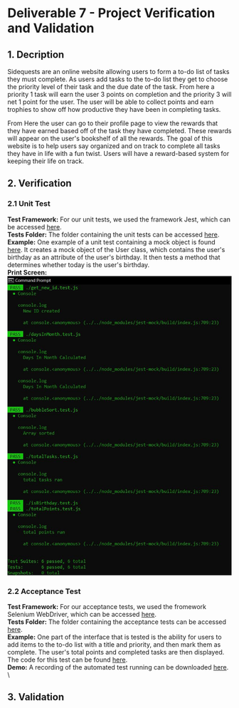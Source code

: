 # Deliverable 7 - Project Verification and Validation

## 1. Decription
Sidequests are an online website allowing users to form a to-do list of tasks they must complete. As users add tasks to the to-do list they get to choose the priority level of their task and the due date of the task. From here a priority 1 task will earn the user 3 points on completion and the priority 3 will net 1 point for the user. The user will be able to collect points and earn trophies to show off how productive they have been in completing tasks.   

From Here the user can go to their profile page to view the rewards that they have earned based off of the task they have completed. These rewards will appear on the user's bookshelf of all the rewards. The goal of this website is to help users say organized and on track to complete all tasks they have in life with a fun twist. Users will have a reward-based system for keeping their life on track. 

## 2. Verification

### 2.1 Unit Test
**Test Framework:** For our unit tests, we used the framework Jest, which can be accessed [here](https://jestjs.io/docs/getting-started). \
**Tests Folder:** The folder containing the unit tests can be accessed [here](https://github.com/cs386-03/SideQuests/tree/main/Tests/Unit_Tests). \
**Example:** One example of a unit test containing a mock object is found [here](https://github.com/cs386-03/SideQuests/tree/main/Tests/Unit_Tests/isBirthday.test.js). It creates a mock object of the User class, which contains the user's birthday as an attribute of the user's birthday. It then tests a method that determines whether today is the user's birthday. \
**Print Screen:** \
![Test Results](D7_unit_tests.JPG)

### 2.2 Acceptance Test
**Test Framework:** For our acceptance tests, we used the fromework Selenium WebDriver, which can be accessed [here](https://www.selenium.dev/documentation/webdriver/). \
**Tests Folder:** The folder containing the acceptance tests can be accessed [here](https://github.com/cs386-03/SideQuests/tree/main/Tests/Acceptance_Tests). \
**Example:** One part of the interface that is tested is the ability for users to add items to the to-do list with a title and priority, and then mark them as complete. The user's total points and completed tasks are then displayed. The code for this test can be found [here](https://github.com/cs386-03/SideQuests/tree/main/Tests/Acceptance_Tests/acceptance_test.py). \
**Demo:** A recording of the automated test running can be downloaded [here](https://github.com/cs386-03/SideQuests/tree/main/Demos/acceptance_demo.mp4). \

## 3. Validation 
